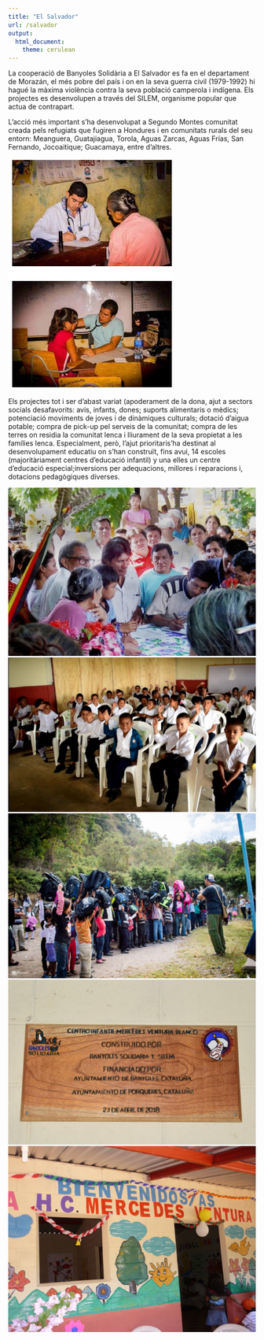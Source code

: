 ```yaml
---
title: "El Salvador"
url: /salvador
output: 
  html_document: 
    theme: cerulean
---
```


La cooperació de Banyoles Solidària a El Salvador es fa en el departament de Morazán, el més pobre del país i on en la seva guerra civil (1979-1992) hi hagué la màxima violència contra la seva població camperola i indígena. Els projectes es desenvolupen a través del SILEM, organisme popular que actua de contrapart.

L’acció més important s’ha desenvolupat a Segundo Montes comunitat creada pels refugiats que fugiren a Hondures i en comunitats rurals del seu entorn: Meanguera, Guatajiagua, Torola, Aguas Zarcas, Aguas Frías, San Fernando, Jocoaitique; Guacamaya, entre d’altres.

![](salvador_img/sm88.JPG)  ![](salvador_img/sm91.JPG)

Els projectes tot i ser d’abast variat (apoderament de la dona, ajut a sectors socials desafavorits: avis, infants, dones; suports alimentaris o mèdics; potenciació moviments de joves i de dinàmiques culturals; dotació d’aigua potable; compra de pick-up pel serveis de la comunitat; compra de les terres on residia la comunitat lenca i lliurament de la seva propietat a les famílies lenca. Especialment, però, l’ajut prioritaris’ha destinat al desenvolupament educatiu on s’han construït, fins avui, 14 escoles (majoritàriament centres d’educació infantil) y una elles un centre d’educació especial;inversions per adequacions, millores i reparacions i, dotacions pedagògiques diverses.

![](salvador_img/signatura.jpg)
![](salvador_img/escola01.JPG)
![](salvador_img/mochilas.jpg)
![](salvador_img/escola07.JPG)
![](salvador_img/P1090410.JPG)

